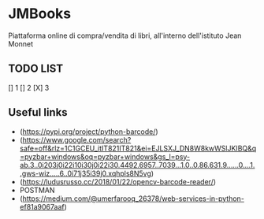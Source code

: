 # JMBooks
Piattaforma online di compra/vendita di libri, all'interno dell'istituto Jean Monnet

## TODO LIST
  [] 1
  [] 2
  [X] 3
## Useful links

- (https://pypi.org/project/python-barcode/)
- (https://www.google.com/search?safe=off&rlz=1C1GCEU_itIT821IT821&ei=EJLSXJ_DN8W8kwWSlJKIBQ&q=pyzbar+windows&oq=pyzbar+windows&gs_l=psy-ab.3..0i203j0i22i10i30j0i22i30.4492.6957..7039...1.0..0.86.631.9......0....1..gws-wiz.....6..0i71j35i39j0.xqhpls8N5vg)
- (https://ludusrusso.cc/2018/01/22/opencv-barcode-reader/)
- POSTMAN
- (https://medium.com/@umerfarooq_26378/web-services-in-python-ef81a9067aaf)
